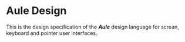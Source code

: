 # Aule Design

This is the design specification of the ***Aule*** design language for screan, keyboard and pointer user interfaces.
